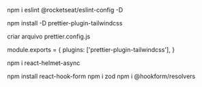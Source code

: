 npm i eslint @rocketseat/eslint-config -D

npm install -D prettier-plugin-tailwindcss

criar arquivo prettier.config.js

module.exports = {
  plugins: ['prettier-plugin-tailwindcss'],
}


npm i react-helmet-async

npm install react-hook-form
npm i zod
npm i @hookform/resolvers
